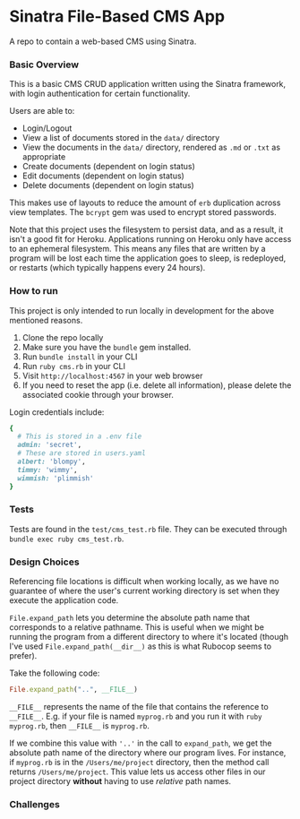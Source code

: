 # Sinatra File-Based CMS App
A repo to contain a web-based CMS using Sinatra.

### Basic Overview
This is a basic CMS CRUD application written using the Sinatra framework, with login authentication for certain functionality.

Users are able to:
- Login/Logout
- View a list of documents stored in the `data/` directory
- View the documents in the `data/` directory, rendered as `.md` or `.txt` as appropriate
- Create documents (dependent on login status)
- Edit documents (dependent on login status)
- Delete documents (dependent on login status)

This makes use of layouts to reduce the amount of `erb` duplication across view templates. The `bcrypt` gem was used to encrypt stored passwords.

Note that this project uses the filesystem to persist data, and as a result, it isn't a good fit for Heroku. Applications running on Heroku only have access to an ephemeral filesystem. This means any files that are written by a program will be lost each time the application goes to sleep, is redeployed, or restarts (which typically happens every 24 hours).

### How to run
This project is only intended to run locally in development for the above mentioned reasons.
1. Clone the repo locally
2. Make sure you have the `bundle` gem installed.
2. Run `bundle install` in your CLI
3. Run `ruby cms.rb` in your CLI
4. Visit `http://localhost:4567` in your web browser
5. If you need to reset the app (i.e. delete all information), please delete the associated cookie through your browser.

Login credentials include:
```ruby
{
  # This is stored in a .env file
  admin: 'secret',
  # These are stored in users.yaml
  albert: 'blompy',
  timmy: 'wimmy',
  wimmish: 'plimmish'
}
```
### Tests
Tests are found in the `test/cms_test.rb` file. They can be executed through `bundle exec ruby cms_test.rb`.

### Design Choices
Referencing file locations is difficult when working locally, as we have no guarantee of where the user's current working directory is set when they execute the application code.

`File.expand_path` lets you determine the absolute path name that corresponds to a relative pathname. This is useful when we might be running the program from a different directory to where it's located (though I've used `File.expand_path(__dir__)` as this is what Rubocop seems to prefer).

Take the following code:
```ruby
File.expand_path("..", __FILE__)
```
`__FILE__` represents the name of the file that contains the reference to `__FILE__`. E.g. if your file is named `myprog.rb` and you run it with `ruby myprog.rb`, then `__FILE__` is `myprog.rb`. 

If we combine this value with `'..'` in the call to `expand_path`, we get the absolute path name of the directory where our program lives. For instance, if `myprog.rb` is in the `/Users/me/project` directory, then the method call returns `/Users/me/project`. This value lets us access other files in our project directory __without__ having to use _relative_ path names.

### Challenges
